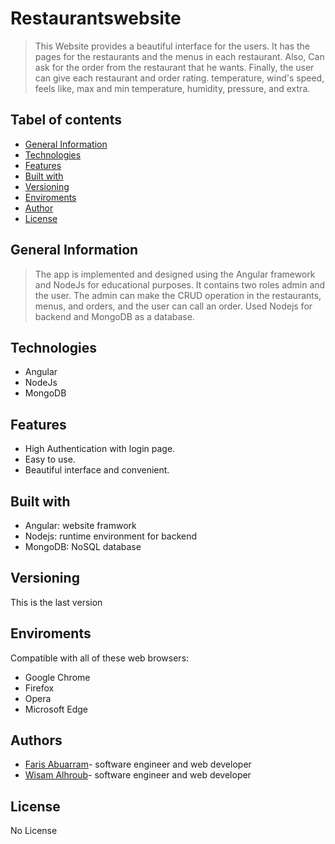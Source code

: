 # Restaurantswebsite
> This Website provides a beautiful interface for the users. It has the pages for the restaurants and the menus in each restaurant. Also, Can ask for the order from the restaurant that he wants. Finally, the user can give each restaurant and order rating.           temperature, wind's speed, feels like, max and min temperature, humidity, pressure, and extra.

## Tabel of contents 
- [General Information](#General-Information)
- [Technologies](#Technologies)
- [Features](#Features)
- [Built with](#Built-with)
- [Versioning](#Versioning)
- [Enviroments](#Enviroments)
- [Author](#Author)
- [License](#License)

## General Information
> The app is implemented and designed using the Angular framework and NodeJs for educational purposes. It contains two roles admin and the user. The admin can make the CRUD operation in the restaurants, menus, and orders, and the user can call an order. Used Nodejs for backend and MongoDB as a database.

## Technologies
- Angular 
- NodeJs
- MongoDB


## Features
- High Authentication with login page.
- Easy to use.
- Beautiful interface and convenient.

## Built with 
- Angular: website framwork
- Nodejs: runtime environment for backend 
- MongoDB: NoSQL database
 
 
## Versioning
This is the last version

## Enviroments
Compatible with all of these web browsers:
- Google Chrome
- Firefox
- Opera
- Microsoft Edge

## Authors
- [Faris Abuarram](mailto:aburamf@gmail.com)- software engineer and web developer
- [Wisam Alhroub](mailto:wisalhroub@gmail.com)- software engineer and web developer

## License 
No License
